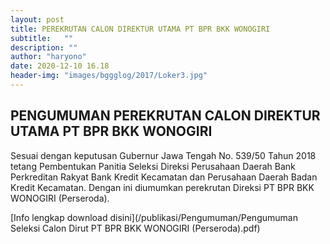 ```yaml
---
layout: post
title: PEREKRUTAN CALON DIREKTUR UTAMA PT BPR BKK WONOGIRI
subtitle:   ""
description: ""
author: "haryono"
date: 2020-12-10 16.18
header-img: "images/bggglog/2017/Loker3.jpg"
---
```



## PENGUMUMAN PEREKRUTAN CALON DIREKTUR UTAMA PT BPR BKK WONOGIRI 

Sesuai dengan keputusan Gubernur Jawa Tengah No. 539/50 Tahun 2018 tetang Pembentukan Panitia Seleksi Direksi Perusahaan Daerah Bank Perkreditan Rakyat Bank
Kredit Kecamatan dan Perusahaan Daerah Badan Kredit Kecamatan. Dengan ini diumumkan perekrutan Direksi PT BPR BKK WONOGIRI (Perseroda).

[Info lengkap download disini](/publikasi/Pengumuman/Pengumuman Seleksi Calon Dirut PT BPR BKK WONOGIRI (Perseroda).pdf)

